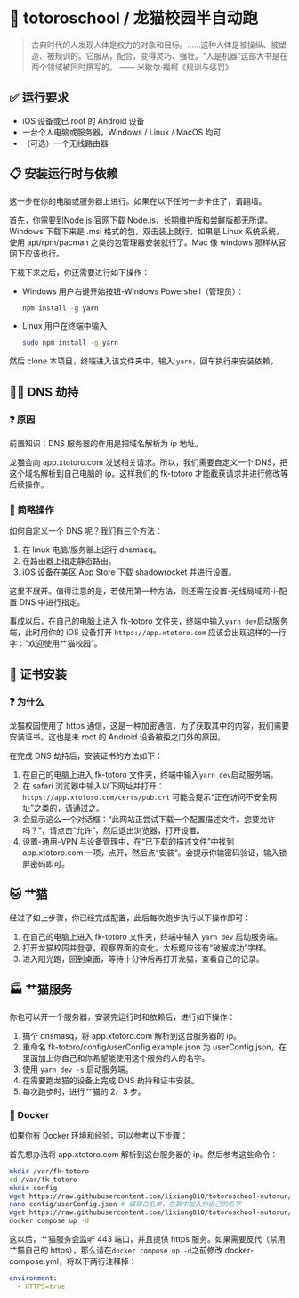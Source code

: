 # 🏃‍ totoroschool / 龙猫校园半自动跑

> 古典时代的人发现人体是权力的对象和目标。……这种人体是被操纵、被塑造、被规训的。它服从，配合，变得灵巧、强壮。“人是机器”这部大书是在两个领域被同时撰写的。
> —— 米歇尔·福柯《规训与惩罚》

## ✅ 运行要求

- iOS 设备或已 root 的 Android 设备
- 一台个人电脑或服务器，Windows / Linux / MacOS 均可
- （可选）一个无线路由器

## 📋 安装运行时与依赖

这一步在你的电脑或服务器上进行。如果在以下任何一步卡住了，请翻墙。

首先，你需要到[Node.js 官网](https://nodejs.org/zh-cn/)下载 Node.js，长期维护版和尝鲜版都无所谓。Windows 下载下来是 .msi 格式的包，双击装上就行。如果是 Linux 系统系统，使用 apt/rpm/pacman 之类的包管理器安装就行了。Mac 像 windows 那样从官网下应该也行。

下载下来之后，你还需要进行如下操作：

- Windows 用户右键开始按钮-Windows Powershell（管理员）：

  ```powershell
  npm install -g yarn
  ```

- Linux 用户在终端中输入

  ```bash
  sudo npm install -g yarn
  ```

然后 clone 本项目，终端进入该文件夹中，输入 `yarn`，回车执行来安装依赖。

## 🦹‍♀️ DNS 劫持

### ❓ 原因

前置知识：DNS 服务器的作用是把域名解析为 ip 地址。

龙猫会向 app.xtotoro.com 发送相关请求。所以，我们需要自定义一个 DNS，把这个域名解析到自己电脑的 ip。这样我们的 fk-totoro 才能截获请求并进行修改等后续操作。

### 🔧 简略操作

如何自定义一个 DNS 呢？我们有三个方法：

1. 在 linux 电脑/服务器上运行 dnsmasq。
2. 在路由器上指定静态路由。
3. iOS 设备在美区 App Store 下载 shadowrocket 并进行设置。

这里不展开。值得注意的是，若使用第一种方法，则还需在设置-无线局域网-i-配置 DNS 中进行指定。

事成以后，在自己的电脑上进入 fk-totoro 文件夹，终端中输入`yarn dev`启动服务端，此时用你的 iOS 设备打开 `https://app.xtotoro.com` 应该会出现这样的一行字：“欢迎使用艹猫校园”。

## 📜 证书安装

### ❓ 为什么

龙猫校园使用了 https 通信，这是一种加密通信，为了获取其中的内容，我们需要安装证书。这也是未 root 的 Android 设备被拒之门外的原因。

在完成 DNS 劫持后，安装证书的方法如下：

1. 在自己的电脑上进入 fk-totoro 文件夹，终端中输入`yarn dev`启动服务端。
2. 在 safari 浏览器中输入以下网址并打开：`https://app.xtotoro.com/certs/pub.crt` 可能会提示“正在访问不安全网址”之类的，请通过之。
3. 会显示这么一个对话框：“此网站正尝试下载一个配置描述文件。您要允许吗？”，请点击“允许”，然后退出浏览器，打开设置。
4. 设置-通用-VPN 与设备管理中，在“已下载的描述文件”中找到 app.xtotoro.com 一项，点开，然后点“安装”。会提示你输密码验证，输入锁屏密码即可。

## 🐱 艹猫

经过了如上步骤，你已经完成配置，此后每次跑步执行以下操作即可：

1. 在自己的电脑上进入 fk-totoro 文件夹，终端中输入 `yarn dev` 启动服务端。
2. 打开龙猫校园并登录，观察界面的变化。大标题应该有“破解成功”字样。
3. 进入阳光跑，回到桌面，等待十分钟后再打开龙猫，查看自己的记录。

## 🏭 艹猫服务

你也可以开一个服务器，安装完运行时和依赖后，进行如下操作：

1. 搞个 dnsmasq，将 app.xtotoro.com 解析到这台服务器的 ip。
2. 重命名 fk-totoro/config/userConfig.example.json 为 userConfig.json，在里面加上你自己和你希望能使用这个服务的人的名字。
3. 使用 `yarn dev -s` 启动服务端。
4. 在需要跑龙猫的设备上完成 DNS 劫持和证书安装。
5. 每次跑步时，进行艹猫的 2、3 步。

### 🐋 Docker

如果你有 Docker 环境和经验，可以参考以下步骤：

首先想办法将 app.xtotoro.com 解析到这台服务器的 ip。然后参考这些命令：

```bash
mkdir /var/fk-totoro
cd /var/fk-totoro
mkdir config
wget https://raw.githubusercontent.com/lixiang810/totoroschool-autorun/main/config/userConfig.example.json -O config/userConfig.json
nano config/userConfig.json # 编辑白名单，在其中加入你自己的名字
wget https://raw.githubusercontent.com/lixiang810/totoroschool-autorun/main/docker-compose.yml
docker compose up -d
```

这以后，艹猫服务会监听 443 端口，并且提供 https 服务。如果需要反代（禁用艹猫自己的 https），那么请在`docker compose up -d`之前修改 docker-compose.yml，将以下两行注释掉：

```yaml
environment:
  - HTTPS=true
```
